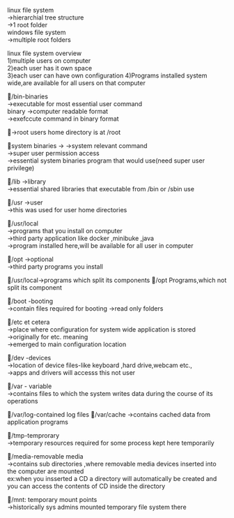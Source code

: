 linux file system    
->hierarchial tree structure   
->1 root folder   
windows file system  
->multiple root folders  

linux file system overview  
1)multiple users on computer  
2)each user has it own space   
3)each user can have own configuration 
4)Programs installed system wide,are available for all users on that computer  

🔖/bin-binaries   
->executable for most essential user command  
binary ->computer readable format  
->exefccute command in binary format  

🔖->root users home directory is at /root  

🔖system binaries ->
->system relevant command  
->super user permission access  
->essential system binaries program that would use(need super user privilege)  

🔖/lib  ->library  
->essential shared libraries that executable from /bin or /sbin use  

🔖/usr ->user  
->this was used for user home directories  

🔖/usr/local  
->programs that you install on computer  
->third party application like docker ,minibuke ,java   
->program installed here,will be available for all user in computer  

🔖/opt ->optional  
->third party programs you install  

🔖/usr/local->programs which split its components             🔖/opt Programs,which not split its component  

🔖/boot  -booting   
->contain files required for booting
->read only folders  

🔖/etc et cetera  
->place where configuration for system wide application is stored  
->originally for etc. meaning   
->emerged to main configuration location    

🔖/dev -devices  
->location of device files-like keyboard ,hard drive,webcam etc.,  
->apps and drivers will accesss this not user  

🔖/var - variable   
->contains files to which the system writes data during the course of its operations  

🔖/var/log-contained  log files           🔖/var/cache ->contains cached data from application programs   

🔖/tmp-temprorary   
->temporary resources required for some process kept here temporarily   

🔖/media-removable media   
->contains sub directories  ,where removable media devices inserted into the computer are mounted   
ex:when you insserted a CD a directory will automatically be created and you can access the contents of CD inside the directory    


🔖/mnt:  temporary mount points   
->historically sys admins mounted temporary file system there   

